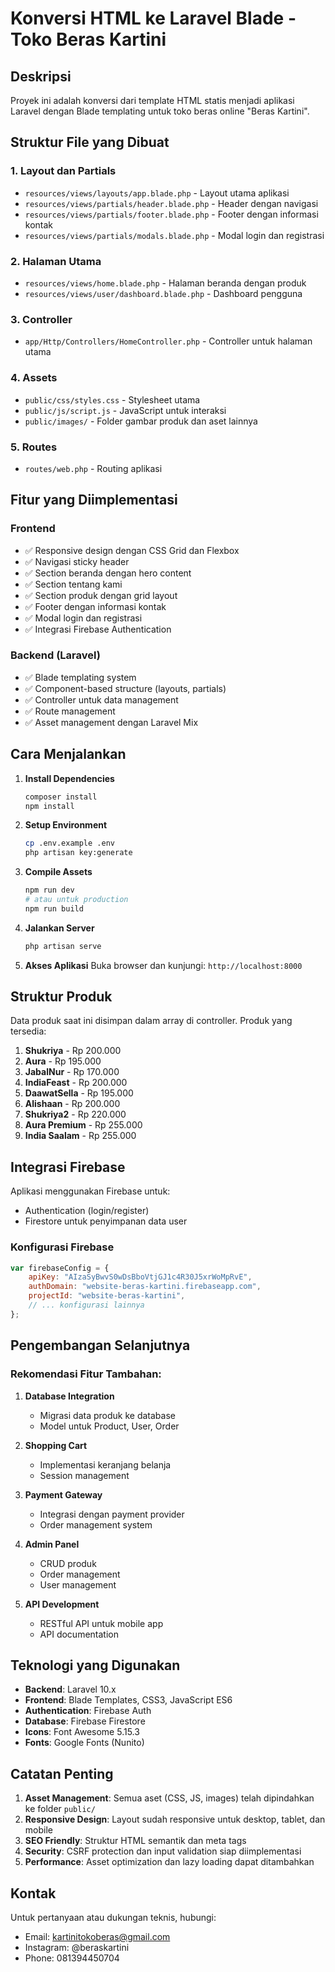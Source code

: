 # Konversi HTML ke Laravel Blade - Toko Beras Kartini

## Deskripsi
Proyek ini adalah konversi dari template HTML statis menjadi aplikasi Laravel dengan Blade templating untuk toko beras online "Beras Kartini".

## Struktur File yang Dibuat

### 1. Layout dan Partials
- `resources/views/layouts/app.blade.php` - Layout utama aplikasi
- `resources/views/partials/header.blade.php` - Header dengan navigasi
- `resources/views/partials/footer.blade.php` - Footer dengan informasi kontak
- `resources/views/partials/modals.blade.php` - Modal login dan registrasi

### 2. Halaman Utama
- `resources/views/home.blade.php` - Halaman beranda dengan produk
- `resources/views/user/dashboard.blade.php` - Dashboard pengguna

### 3. Controller
- `app/Http/Controllers/HomeController.php` - Controller untuk halaman utama

### 4. Assets
- `public/css/styles.css` - Stylesheet utama
- `public/js/script.js` - JavaScript untuk interaksi
- `public/images/` - Folder gambar produk dan aset lainnya

### 5. Routes
- `routes/web.php` - Routing aplikasi

## Fitur yang Diimplementasi

### Frontend
- ✅ Responsive design dengan CSS Grid dan Flexbox
- ✅ Navigasi sticky header
- ✅ Section beranda dengan hero content
- ✅ Section tentang kami
- ✅ Section produk dengan grid layout
- ✅ Footer dengan informasi kontak
- ✅ Modal login dan registrasi
- ✅ Integrasi Firebase Authentication

### Backend (Laravel)
- ✅ Blade templating system
- ✅ Component-based structure (layouts, partials)
- ✅ Controller untuk data management
- ✅ Route management
- ✅ Asset management dengan Laravel Mix

## Cara Menjalankan

1. **Install Dependencies**
   ```bash
   composer install
   npm install
   ```

2. **Setup Environment**
   ```bash
   cp .env.example .env
   php artisan key:generate
   ```

3. **Compile Assets**
   ```bash
   npm run dev
   # atau untuk production
   npm run build
   ```

4. **Jalankan Server**
   ```bash
   php artisan serve
   ```

5. **Akses Aplikasi**
   Buka browser dan kunjungi: `http://localhost:8000`

## Struktur Produk

Data produk saat ini disimpan dalam array di controller. Produk yang tersedia:

1. **Shukriya** - Rp 200.000
2. **Aura** - Rp 195.000
3. **JabalNur** - Rp 170.000
4. **IndiaFeast** - Rp 200.000
5. **DaawatSella** - Rp 195.000
6. **Alishaan** - Rp 200.000
7. **Shukriya2** - Rp 220.000
8. **Aura Premium** - Rp 255.000
9. **India Saalam** - Rp 255.000

## Integrasi Firebase

Aplikasi menggunakan Firebase untuk:
- Authentication (login/register)
- Firestore untuk penyimpanan data user

### Konfigurasi Firebase
```javascript
var firebaseConfig = {
    apiKey: "AIzaSyBwvS0wDsBboVtjGJ1c4R30J5xrWoMpRvE",
    authDomain: "website-beras-kartini.firebaseapp.com",
    projectId: "website-beras-kartini",
    // ... konfigurasi lainnya
};
```

## Pengembangan Selanjutnya

### Rekomendasi Fitur Tambahan:
1. **Database Integration**
   - Migrasi data produk ke database
   - Model untuk Product, User, Order

2. **Shopping Cart**
   - Implementasi keranjang belanja
   - Session management

3. **Payment Gateway**
   - Integrasi dengan payment provider
   - Order management system

4. **Admin Panel**
   - CRUD produk
   - Order management
   - User management

5. **API Development**
   - RESTful API untuk mobile app
   - API documentation

## Teknologi yang Digunakan

- **Backend**: Laravel 10.x
- **Frontend**: Blade Templates, CSS3, JavaScript ES6
- **Authentication**: Firebase Auth
- **Database**: Firebase Firestore
- **Icons**: Font Awesome 5.15.3
- **Fonts**: Google Fonts (Nunito)

## Catatan Penting

1. **Asset Management**: Semua aset (CSS, JS, images) telah dipindahkan ke folder `public/`
2. **Responsive Design**: Layout sudah responsive untuk desktop, tablet, dan mobile
3. **SEO Friendly**: Struktur HTML semantik dan meta tags
4. **Security**: CSRF protection dan input validation siap diimplementasi
5. **Performance**: Asset optimization dan lazy loading dapat ditambahkan

## Kontak

Untuk pertanyaan atau dukungan teknis, hubungi:
- Email: kartinitokoberas@gmail.com
- Instagram: @beraskartini
- Phone: 081394450704
